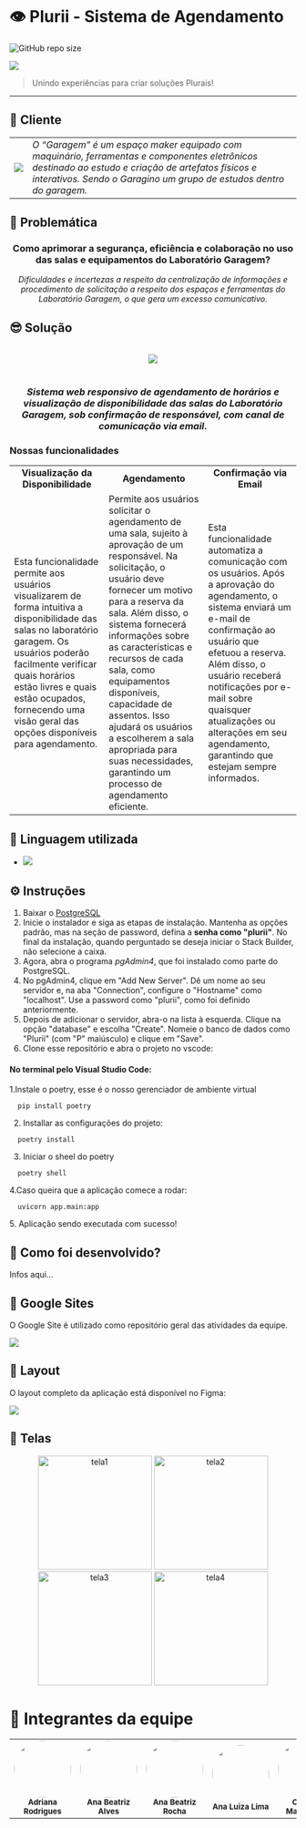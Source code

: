 # 👁 Plurii - Sistema de Agendamento

![GitHub repo size](https://img.shields.io/github/repo-size/iuricode/README-template?style=for-the-badge)

<img src="https://github.com/anabxalves/anabxalves/assets/108446826/18072226-9184-45db-afb8-f283bd7faaeb"/>

> Unindo experiências para criar soluções Plurais!
---

## 🤖 Cliente
<table>
   <tr>
      <td>
         <img src="https://github.com/anabxalves/abxaSHimp/assets/108446826/727024fd-ecdc-4ed6-b82d-7bd64a853ddb"/>
      </td>
      <td>
         <i> O “Garagem” é um espaço maker equipado com maquinário, ferramentas e componentes eletrônicos destinado ao estudo e criação de artefatos físicos e interativos. Sendo o Garagino um grupo de estudos dentro do garagem. </i>
      </td>
   </tr>
</table>

## 👊 Problemática
<div align="center">
   <h3>
      Como aprimorar a segurança, eficiência e colaboração no uso das salas e equipamentos do Laboratório Garagem?
   </h3>
   <i>
      Dificuldades e incertezas a respeito da centralização de informações e procedimento de solicitação a respeito dos espaços e ferramentas do Laboratório Garagem, o que gera um excesso comunicativo.
   </i>
</div>

## 😎 Solução
<div align="center">
   <br>
   <img src="https://github.com/anabxalves/anabxalves/assets/108446826/18072226-9184-45db-afb8-f283bd7faaeb"/>
</div>
<br>
<div align="center">
   <h3>
      <i>
         Sistema web responsivo de agendamento de horários e visualização de disponibilidade das salas do Laboratório Garagem, sob confirmação de responsável, com canal de comunicação via email.
      </i>
   </h3>
</div>

### Nossas funcionalidades

<table class="table">
   <tr>
      <td align="center">
         <b>
            Visualização da Disponibilidade
         </b>
      </td>
      <td align="center">
         <b>
            Agendamento
         </b>
      </td>
      <td align="center">
         <b>
            Confirmação via Email
         </b>
      </td>
   </tr>
   <tr>
      <td>
         Esta funcionalidade permite aos usuários visualizarem de forma intuitiva a disponibilidade das salas no laboratório garagem. Os usuários poderão facilmente verificar quais horários estão livres e quais estão ocupados, fornecendo uma visão geral das opções disponíveis para agendamento.
      </td>
      <td>
         Permite aos usuários solicitar o agendamento de uma sala, sujeito à aprovação de um responsável. Na solicitação, o usuário deve fornecer um motivo para a reserva da sala. Além disso, o sistema fornecerá informações sobre as características e recursos de cada sala, como equipamentos disponíveis, capacidade de assentos. Isso ajudará os usuários a escolherem a sala apropriada para suas necessidades, garantindo um processo de agendamento eficiente.
      </td>
      <td>
         Esta funcionalidade automatiza a comunicação com os usuários. Após a aprovação do agendamento, o sistema enviará um e-mail de confirmação ao usuário que efetuou a reserva. Além disso, o usuário receberá notificações por e-mail sobre quaisquer atualizações ou alterações em seu agendamento, garantindo que estejam sempre informados.
      </td>
   </tr>
</table>

## 🚀 Linguagem utilizada
- <img src="https://img.shields.io/badge/python-3670A0?style=for-the-badge&logo=python&logoColor=ffdd54" />

## ⚙️ Instruções

1. Baixar o [PostgreSQL](https://www.postgresql.org/download/)
2. Inicie o instalador e siga as etapas de instalação. Mantenha as opções padrão, mas na seção de password, defina a **senha como "plurii"**. No final da instalação, quando perguntado se deseja iniciar o Stack Builder, não selecione a caixa.
3. Agora, abra o programa *pgAdmin4*, que foi instalado como parte do PostgreSQL.
4. No pgAdmin4, clique em "Add New Server". Dê um nome ao seu servidor e, na aba "Connection", configure o "Hostname" como "localhost". Use a password como "plurii", como foi definido anteriormente.
5. Depois de adicionar o servidor, abra-o na lista à esquerda. Clique na opção "database" e escolha "Create". Nomeie o banco de dados como "Plurii" (com "P" maiúsculo) e clique em "Save".
6. Clone esse repositório e abra o projeto no vscode:
   
#### No terminal pelo Visual Studio Code:
<dl>
   1.Instale o poetry, esse é o nosso gerenciador de ambiente virtual
   <dt>
      
      pip install poetry  
   </dt>
  
   2. Installar as configurações do projeto:
   <dt>
      
      poetry install
   </dt>
   
   3. Iniciar o sheel do poetry
   <dt>
      
      poetry shell
   </dt>
   
   4.Caso queira que a aplicação comece a rodar:
   <dt>
      
      uvicorn app.main:app
   </dt>
   5. Aplicação sendo executada com sucesso!
</dl>


## 📄 Como foi desenvolvido?

Infos aqui...
   
## 🔗 Google Sites

O Google Site é utilizado como repositório geral das atividades da equipe.

<a href="link_pro_sites">
  <img src="https://img.shields.io/badge/Acessar%20Site%20-Google Sites-%2304D361">
</a>

## 🎨 Layout

O layout completo da aplicação está disponível no Figma:

<a href="link_pro_figma">
  <img src="https://img.shields.io/badge/Acessar%20Layout%20-Figma-%2304D361">
</a>

## 📱 Telas

<p align="center">
  <img alt="tela1" title="#plurii" src="" width="200px">

  <img alt="tela2" title="#plurii" src="" width="200px">
  
  <img alt="tela3" title="#plurii" src="." width="200px">
  
  <img alt="tela4" title="#plurii" src="" width="200px">
</p>

# 🤝 Integrantes da equipe
<table>
  <tr>
    <td align="center"><img style="border-radius: 50%;" src="https://avatars.githubusercontent.com/u/108764670?v=4" width="100px;"/><br/><sub><b>Adriana Rodrigues</b></sub></a><br/></a></td>
    <td align="center"><img style="border-radius: 50%;" src="https://avatars.githubusercontent.com/u/108446826?v=4" width="100px;"/><br/><sub><b>Ana Beatriz Alves</b></sub></a><br/></a></td>
    <td align="center"><img style="border-radius: 50%;" src="./assets/ANA BEATRIZ ROCHA.png" width="100px;" alt=""/><br/><sub><b>Ana Beatriz Rocha</b></sub></a><br /></a></td>
    <td align="center"><img style="border-radius: 50%;" src="./assets/ANA LUIZA LIMA.jpeg" width="100px;" alt=""/><br/><sub><b>Ana Luiza Lima</b></sub></a><br/></a></td>
    <td align="center"><img style="border-radius: 50%;" src="https://avatars.githubusercontent.com/u/104402971?v=4" width="100px;"/><br/><sub><b>Cristina Matsunaga</b></sub></a><br /></a></td>
    <td align="center"><img style="border-radius: 50%;" src="https://avatars.githubusercontent.com/u/39159963?v=4" width="100px;"/><br/><sub><b>Francisco Luz</b></sub></a><br /></a></td>
    <td align="center"><img style="border-radius: 50%;" src="./assets/JORGE.jpeg" width="100px;" alt=""/><br /><sub><b>Jorge Herbster</b></sub></a><br/></a></td>
    <td align="center"><img style="border-radius: 50%;" src="./assets/LUCI.jpeg" width="100px;" alt=""/><br /><sub><b>Lucibelle Lemos</b></sub></a><br/></a></td>
    <td align="center"><img style="border-radius: 50%;" src="https://avatars.githubusercontent.com/marianefontes" width="100px;" alt=""/><br /><sub><b>Mariane Fontes</b></sub></a><br/></a></td>
    <td align="center"><img style="border-radius: 50%;" src="https://avatars.githubusercontent.com/u/112591325?v=4" width="100px;"/><br/><sub><b>Thiago Araújo</b></sub></a><br /></a></td>
  </tr>
</table>
